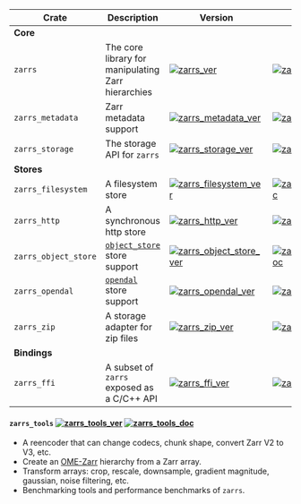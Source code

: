 | Crate | Description | Version | Docs |
| ----- | ----------- | ------- | ---- |
| **Core** |
| `zarrs` | The core library for manipulating Zarr hierarchies | [![zarrs_ver]](https://crates.io/crates/zarrs) | [![zarrs_doc]](https://docs.rs/zarrs) |
| `zarrs_metadata` | Zarr metadata support | [![zarrs_metadata_ver]](https://crates.io/crates/zarrs_metadata) | [![zarrs_metadata_doc]](https://docs.rs/zarrs_metadata) |
| `zarrs_storage` | The storage API for `zarrs` | [![zarrs_storage_ver]](https://crates.io/crates/zarrs_storage) | [![zarrs_storage_doc]](https://docs.rs/zarrs_storage) |
| **Stores** |
| `zarrs_filesystem` | A filesystem store | [![zarrs_filesystem_ver]](https://crates.io/crates/zarrs_filesystem) | [![zarrs_filesystem_doc]](https://docs.rs/zarrs_filesystem) |
| `zarrs_http` | A synchronous http store | [![zarrs_http_ver]](https://crates.io/crates/zarrs_http) | [![zarrs_http_doc]](https://docs.rs/zarrs_http) |
| `zarrs_object_store` | [`object_store`](https://docs.rs/object_store/latest/object_store/) store support | [![zarrs_object_store_ver]](https://crates.io/crates/zarrs_object_store) | [![zarrs_object_store_doc]](https://docs.rs/zarrs_object_store) |
| `zarrs_opendal` | [`opendal`](https://docs.rs/opendal/latest/opendal/) store support | [![zarrs_opendal_ver]](https://crates.io/crates/zarrs_opendal) | [![zarrs_opendal_doc]](https://docs.rs/zarrs_opendal) |
| `zarrs_zip` | A storage adapter for zip files | [![zarrs_zip_ver]](https://crates.io/crates/zarrs_zip) | [![zarrs_zip_doc]](https://docs.rs/zarrs_zip) |
| **Bindings** |
| `zarrs_ffi` | A subset of `zarrs` exposed as a C/C++ API | [![zarrs_ffi_ver]](https://crates.io/crates/zarrs_ffi) | [![zarrs_ffi_doc]](https://docs.rs/zarrs_ffi) |

[zarrs_ver]: https://img.shields.io/crates/v/zarrs.svg
[zarrs_doc]: https://docs.rs/zarrs/badge.svg
[zarrs_metadata_ver]: https://img.shields.io/crates/v/zarrs_metadata.svg
[zarrs_metadata_doc]: https://docs.rs/zarrs_metadata/badge.svg
[zarrs_storage_ver]: https://img.shields.io/crates/v/zarrs_storage.svg
[zarrs_storage_doc]: https://docs.rs/zarrs_storage/badge.svg
[zarrs_filesystem_ver]: https://img.shields.io/crates/v/zarrs_filesystem.svg
[zarrs_filesystem_doc]: https://docs.rs/zarrs_filesystem/badge.svg
[zarrs_http_ver]: https://img.shields.io/crates/v/zarrs_http.svg
[zarrs_http_doc]: https://docs.rs/zarrs_http/badge.svg
[zarrs_object_store_ver]: https://img.shields.io/crates/v/zarrs_object_store.svg
[zarrs_object_store_doc]: https://docs.rs/zarrs_object_store/badge.svg
[zarrs_opendal_ver]: https://img.shields.io/crates/v/zarrs_opendal.svg
[zarrs_opendal_doc]: https://docs.rs/zarrs_opendal/badge.svg
[zarrs_zip_ver]: https://img.shields.io/crates/v/zarrs_zip.svg
[zarrs_zip_doc]: https://docs.rs/zarrs_zip/badge.svg
[zarrs_ffi_ver]: https://img.shields.io/crates/v/zarrs_ffi.svg
[zarrs_ffi_doc]: https://docs.rs/zarrs_ffi/badge.svg
[zarrs_tools_ver]: https://img.shields.io/crates/v/zarrs_tools.svg
[zarrs_tools_doc]: https://docs.rs/zarrs_tools/badge.svg

#### `zarrs_tools` [![zarrs_tools_ver]](https://crates.io/crates/zarrs_tools) [![zarrs_tools_doc]](https://docs.rs/zarrs_tools)

[zarrs_tools_ver]: https://img.shields.io/crates/v/zarrs_tools.svg
[zarrs_tools_doc]: https://docs.rs/zarrs_tools/badge.svg

  - A reencoder that can change codecs, chunk shape, convert Zarr V2 to V3, etc.
  - Create an [OME-Zarr](https://ngff.openmicroscopy.org/latest/) hierarchy from a Zarr array.
  - Transform arrays: crop, rescale, downsample, gradient magnitude, gaussian, noise filtering, etc.
  - Benchmarking tools and performance benchmarks of `zarrs`.
